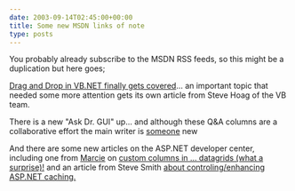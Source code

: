 ```yaml
---
date: 2003-09-14T02:45:00+00:00
title: Some new MSDN links of note
type: posts
---
```

You probably already subscribe to the MSDN RSS feeds, so this might be a duplication but here goes;

[Drag and Drop in VB.NET finally gets covered](https://msdn.microsoft.com/vbasic/default.aspx?pull=/library/en-us/dv_vstechart/html/vbtchImpDragDrop.asp)... an important topic that needed some more attention gets its own article from Steve Hoag of the VB team.

There is a new "Ask Dr. GUI" up... and although these Q&A columns are a collaborative effort the main writer is [someone](https://weblogs.asp.net/ksharkey/) new

And there are some new articles on the ASP.NET developer center, including one from [Marcie](https://weblogs.asp.net/datagridgirl/) on [custom columns in ... datagrids (what a surprise)!](https://msdn.microsoft.com/vbasic/using/building/web/default.aspx?pull=/library/en-us/dnaspp/html/creatingcustomcolumns.asp) and an article from Steve Smith [about controling/enhancing ASP.NET caching.](https://msdn.microsoft.com/vcsharp/using/building/web/default.aspx?pull=/library/en-us/dnaspp/html/aspnet-createcacheconfigobject.asp)
